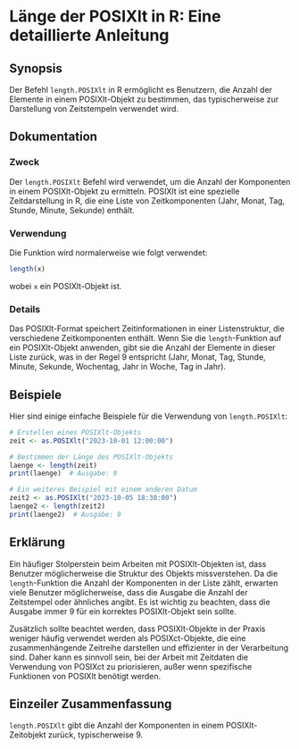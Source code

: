 <!--
Meta Description: # Länge der POSIXlt in R: Eine detaillierte Anleitung ## Synopsis Der Befehl `length.POSIXlt` in R ermöglicht es Benutzern, die Anzahl der Elemente in...
Meta Keywords: posixlt, die, der, length, anzahl
-->

# Länge der POSIXlt in R: Eine detaillierte Anleitung

## Synopsis
Der Befehl `length.POSIXlt` in R ermöglicht es Benutzern, die Anzahl der Elemente in einem POSIXlt-Objekt zu bestimmen, das typischerweise zur Darstellung von Zeitstempeln verwendet wird.

## Dokumentation
### Zweck
Der `length.POSIXlt` Befehl wird verwendet, um die Anzahl der Komponenten in einem POSIXlt-Objekt zu ermitteln. POSIXlt ist eine spezielle Zeitdarstellung in R, die eine Liste von Zeitkomponenten (Jahr, Monat, Tag, Stunde, Minute, Sekunde) enthält.

### Verwendung
Die Funktion wird normalerweise wie folgt verwendet:
```R
length(x)
```
wobei `x` ein POSIXlt-Objekt ist.

### Details
Das POSIXlt-Format speichert Zeitinformationen in einer Listenstruktur, die verschiedene Zeitkomponenten enthält. Wenn Sie die `length`-Funktion auf ein POSIXlt-Objekt anwenden, gibt sie die Anzahl der Elemente in dieser Liste zurück, was in der Regel 9 entspricht (Jahr, Monat, Tag, Stunde, Minute, Sekunde, Wochentag, Jahr in Woche, Tag in Jahr).

## Beispiele
Hier sind einige einfache Beispiele für die Verwendung von `length.POSIXlt`:

```R
# Erstellen eines POSIXlt-Objekts
zeit <- as.POSIXlt("2023-10-01 12:00:00")

# Bestimmen der Länge des POSIXlt-Objekts
laenge <- length(zeit)
print(laenge)  # Ausgabe: 9
```

```R
# Ein weiteres Beispiel mit einem anderen Datum
zeit2 <- as.POSIXlt("2023-10-05 18:30:00")
laenge2 <- length(zeit2)
print(laenge2)  # Ausgabe: 9
```

## Erklärung
Ein häufiger Stolperstein beim Arbeiten mit POSIXlt-Objekten ist, dass Benutzer möglicherweise die Struktur des Objekts missverstehen. Da die `length`-Funktion die Anzahl der Komponenten in der Liste zählt, erwarten viele Benutzer möglicherweise, dass die Ausgabe die Anzahl der Zeitstempel oder ähnliches angibt. Es ist wichtig zu beachten, dass die Ausgabe immer 9 für ein korrektes POSIXlt-Objekt sein sollte.

Zusätzlich sollte beachtet werden, dass POSIXlt-Objekte in der Praxis weniger häufig verwendet werden als POSIXct-Objekte, die eine zusammenhängende Zeitreihe darstellen und effizienter in der Verarbeitung sind. Daher kann es sinnvoll sein, bei der Arbeit mit Zeitdaten die Verwendung von POSIXct zu priorisieren, außer wenn spezifische Funktionen von POSIXlt benötigt werden.

## Einzeiler Zusammenfassung
`length.POSIXlt` gibt die Anzahl der Komponenten in einem POSIXlt-Zeitobjekt zurück, typischerweise 9.